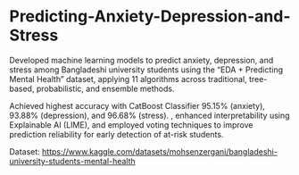 # Predicting-Anxiety-Depression-and-Stress

Developed machine learning models to predict anxiety, depression, and stress among Bangladeshi university students using the “EDA + Predicting Mental Health” dataset, applying 11 algorithms across traditional, tree-based, probabilistic, and ensemble methods.

Achieved highest accuracy with CatBoost Classifier 95.15\% (anxiety), 93.88\% (depression), and 96.68\% (stress). , enhanced interpretability using Explainable AI (LIME), and employed voting techniques to improve prediction reliability for early detection of at-risk students.


Dataset: https://www.kaggle.com/datasets/mohsenzergani/bangladeshi-university-students-mental-health

